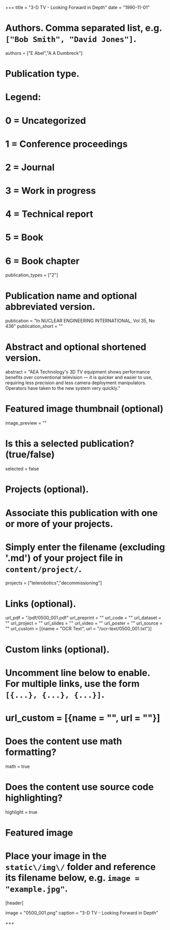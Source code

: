 +++
title = "3-D TV - Looking Forward in Depth" 
date = "1990-11-01"

# Authors. Comma separated list, e.g. `["Bob Smith", "David Jones"]`.
authors = ["E Abel","A A Dumbreck"]

# Publication type.
# Legend:
# 0 = Uncategorized
# 1 = Conference proceedings
# 2 = Journal
# 3 = Work in progress
# 4 = Technical report
# 5 = Book
# 6 = Book chapter
publication_types = ["2"]

# Publication name and optional abbreviated version.
publication = "In NUCLEAR ENGINEERING INTERNATIONAL, Vol 35, No 436"
publication_short = ""

# Abstract and optional shortened version.
abstract = "AEA Technology's 3D TV equipment shows performance benefits over conventional television — it is quicker and easier to use, requiring less precision and less camera deployment manipulators. Operators have taken to the new system very quickly."

# Featured image thumbnail (optional)
image_preview = ""

# Is this a selected publication? (true/false)
selected = false

# Projects (optional).
#   Associate this publication with one or more of your projects.
#   Simply enter the filename (excluding '.md') of your project file in `content/project/`.
projects = ["telerobotics","decommissioning"]

# Links \(optional\).

url_pdf = "/pdf/0500_001.pdf"
url_preprint = ""
url_code = ""
url_dataset = ""
url_project = ""
url_slides = ""
url_video = ""
url_poster = ""
url_source = ""
url_custom = [{name = "OCR Text", url = "/ocr-text/0500_001.txt"}] 

# Custom links (optional).
#   Uncomment line below to enable. For multiple links, use the form `[{...}, {...}, {...}]`.
# url_custom = [{name = "", url = ""}]

# Does the content use math formatting?
math = true

# Does the content use source code highlighting?
highlight = true

# Featured image
# Place your image in the `static\/img\/` folder and reference its filename below, e.g. `image = "example.jpg"`.
[header]

image = "0500_001.png"
caption = "3-D TV - Looking Forward in Depth"

+++
